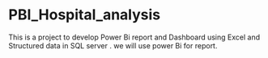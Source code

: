 # PBI_Hospital_analysis
This is a project to develop Power Bi report and Dashboard using Excel and Structured data in SQL server . we will use power Bi for report.
